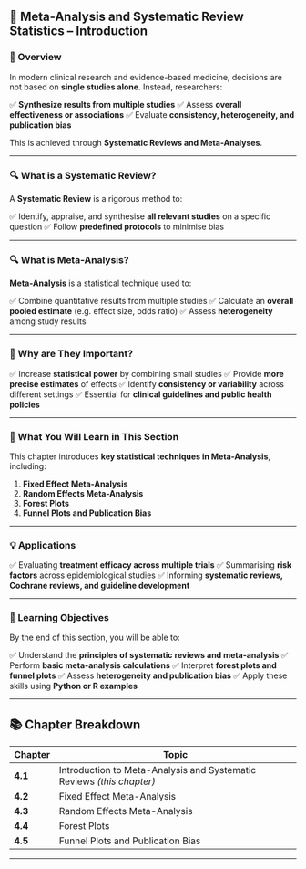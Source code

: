 ## **🧬 Meta-Analysis and Systematic Review Statistics – Introduction**

### **📖 Overview**

In modern clinical research and evidence-based medicine, decisions are not based on **single studies alone**. Instead, researchers:

✅ **Synthesize results from multiple studies**
✅ Assess **overall effectiveness or associations**
✅ Evaluate **consistency, heterogeneity, and publication bias**

This is achieved through **Systematic Reviews and Meta-Analyses**.

---

### **🔍 What is a Systematic Review?**

A **Systematic Review** is a rigorous method to:

✅ Identify, appraise, and synthesise **all relevant studies** on a specific question
✅ Follow **predefined protocols** to minimise bias

---

### **🔍 What is Meta-Analysis?**

**Meta-Analysis** is a statistical technique used to:

✅ Combine quantitative results from multiple studies
✅ Calculate an **overall pooled estimate** (e.g. effect size, odds ratio)
✅ Assess **heterogeneity** among study results

---

### **📝 Why are They Important?**

✅ Increase **statistical power** by combining small studies
✅ Provide **more precise estimates** of effects
✅ Identify **consistency or variability** across different settings
✅ Essential for **clinical guidelines and public health policies**

---

### **📑 What You Will Learn in This Section**

This chapter introduces **key statistical techniques in Meta-Analysis**, including:

1. **Fixed Effect Meta-Analysis**
2. **Random Effects Meta-Analysis**
3. **Forest Plots**
4. **Funnel Plots and Publication Bias**

---

### **💡 Applications**

✅ Evaluating **treatment efficacy across multiple trials**
✅ Summarising **risk factors** across epidemiological studies
✅ Informing **systematic reviews, Cochrane reviews, and guideline development**

---

### **🎯 Learning Objectives**

By the end of this section, you will be able to:

✅ Understand the **principles of systematic reviews and meta-analysis**
✅ Perform **basic meta-analysis calculations**
✅ Interpret **forest plots and funnel plots**
✅ Assess **heterogeneity and publication bias**
✅ Apply these skills using **Python or R examples**

---

## **📚 Chapter Breakdown**

| **Chapter** | **Topic**                                                             |
| ----------- | --------------------------------------------------------------------- |
| **4.1**     | Introduction to Meta-Analysis and Systematic Reviews *(this chapter)* |
| **4.2**     | Fixed Effect Meta-Analysis                                            |
| **4.3**     | Random Effects Meta-Analysis                                          |
| **4.4**     | Forest Plots                                                          |
| **4.5**     | Funnel Plots and Publication Bias                                     |

---

